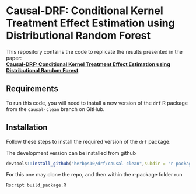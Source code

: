 # Causal-DRF: Conditional Kernel Treatment Effect Estimation using Distributional Random Forest

This repository contains the code to replicate the results presented in the paper:  
**[Causal-DRF: Conditional Kernel Treatment Effect Estimation using Distributional Random Forest](https://arxiv.org/abs/2411.08778)**.

## Requirements

To run this code, you will need to install a new version of the `drf` R package from the `causal-clean` branch on GitHub.

## Installation

Follow these steps to install the required version of the `drf` package:

The development version can be installed from github

```R
devtools::install_github("herbps10/drf/causal-clean",subdir = "r-package/drf")
```

For this one may clone the repo, and then within the r-package folder run

```R
Rscript build_package.R
```
